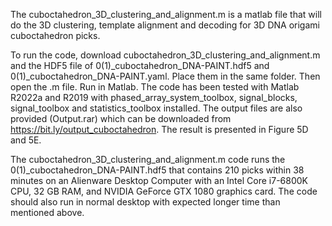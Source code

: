 The cuboctahedron_3D_clustering_and_alignment.m is a matlab file that will do the 3D clustering, template alignment and decoding for 3D DNA origami cuboctahedron picks. 

To run the code, download cuboctahedron_3D_clustering_and_alignment.m and the HDF5 file of 0(1)_cuboctahedron_DNA-PAINT.hdf5 and 0(1)_cuboctahedron_DNA-PAINT.yaml.
Place them in the same folder. Then open the .m file.
Run in Matlab. The code has been tested with Matlab R2022a and R2019 with phased_array_system_toolbox, signal_blocks, signal_toolbox and statistics_toolbox installed.
The output files are also provided (Output.rar) which can be downloaded from https://bit.ly/output_cuboctahedron. The result is presented in Figure 5D and 5E.

The  cuboctahedron_3D_clustering_and_alignment.m code runs the 0(1)_cuboctahedron_DNA-PAINT.hdf5 that contains 210 picks within 38 minutes on an Alienware Desktop Computer with an Intel Core i7-6800K CPU, 32 GB RAM, and NVIDIA GeForce GTX 1080 graphics card. The code should also run in normal desktop with expected longer time than mentioned above.
